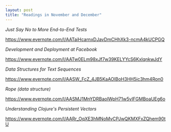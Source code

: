 ```yaml
---
layout: post
title: "Readings in November and December"
---
```


*Just Say No to More End-to-End Tests*

https://www.evernote.com/l/AATaiHcarnxDJavDmCHhXk3-ncmA4kUCPGQ

*Development and Deployment at Facebook*

https://www.evernote.com/l/AATw0ELm98xJf7w39KELYYcS6KxlqnkwJdY

*Data Structures for Text Sequences*

https://www.evernote.com/l/AASW_FcZ_4JB5KaAOIBoH3HH5ic3hm4Ron0

*Rope (data structure)*

https://www.evernote.com/l/AASMJ1MnYDRBaolWpH71w5vlFGMBoaUEg6o

*Understanding Clojure's Persistent Vectors*

https://www.evernote.com/l/AARr_OqXE3hMNoMvCPJwQKMXFxZQhem90tU
